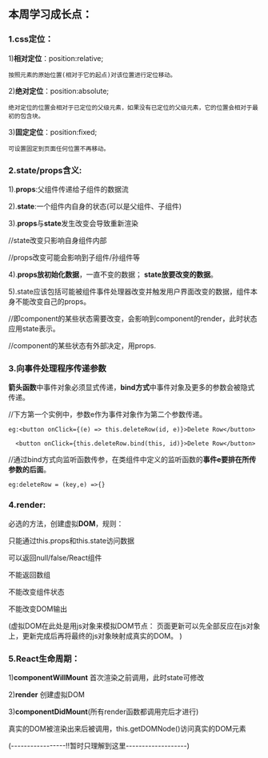 ## **本周学习成长点**：
  
###   1.**css定位**：
  
  1)**相对定位**：position:relative;
  
  
```
按照元素的原始位置(相对于它的起点)对该位置进行定位移动。
```

  
  2)**绝对定位**：position:absolute;
  
  
```
绝对定位的位置会相对于已定位的父级元素，如果没有已定位的父级元素，它的位置会相对于最初的包含块。
```

  
  3)**固定定位**：position:fixed;
  
  
```
可设置固定到页面任何位置不再移动。
```


### 2.**state/props含义**:
  
  1).**props**:父组件传递给子组件的数据流
  
  2).**state**:一个组件内自身的状态(可以是父组件、子组件)
  
  3).**props**与**state**发生改变会导致重新渲染
  
  //state改变只影响自身组件内部
  
  //props改变可能会影响到子组件/孙组件等
  
  4).**props放初始化数据**，一直不变的数据；
**state放要改变的数据**。
  
  5).state应该包括可能被组件事件处理器改变并触发用户界面改变的数据，组件本身不能改变自己的props。
  
  //即component的某些状态需要改变，会影响到component的render，此时状态应用state表示。
  
  //component的某些状态有外部决定，用props.

  
###   3.**向事件处理程序传递参数**
  
  **箭头函数**中事件对象必须显式传递，**bind方式**中事件对象及更多的参数会被隐式传递。
  
  //下方第一个实例中，参数e作为事件对象作为第二个参数传递。
  
  
```
eg:<button onClick={(e) => this.deleteRow(id, e)}>Delete Row</button>
  
  <button onClick={this.deleteRow.bind(this, id)}>Delete Row</button>
```

  //通过bind方式向监听函数传参，在类组件中定义的监听函数的**事件e要排在所传参数的后面**。
  
  
```
eg:deleteRow = (key,e) =>{}
```


  
###   4.**render**:
  
  必选的方法，创建虚拟**DOM**，规则：
  
  只能通过this.props和this.state访问数据
  
  可以返回null/false/React组件
  
  不能返回数组
  
  不能改变组件状态
   
   不能改变DOM输出
  
  (虚拟DOM在此处是用js对象来模拟DOM节点：
页面更新可以先全部反应在js对象上，更新完成后再将最终的js对象映射成真实的DOM。
)

  
###   5.**React生命周期**：
  
  1)**componentWillMount**
首次渲染之前调用，此时state可修改
  
  2)**render** 创建虚拟DOM
  
  3)**componentDidMount**(所有render函数都调用完后才进行)
  
  真实的DOM被渲染出来后被调用，this.getDOMNode()访问真实的DOM元素
  
  (-----------------!!暂时只理解到这里-------------------)